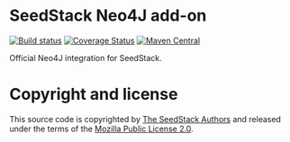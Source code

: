 # SeedStack Neo4J add-on

[![Build status](https://travis-ci.org/seedstack/neo4j-addon.svg?branch=master)](https://travis-ci.org/seedstack/neo4j-addon) [![Coverage Status](https://coveralls.io/repos/seedstack/neo4j-addon/badge.svg?branch=master)](https://coveralls.io/r/seedstack/neo4j-addon?branch=master) [![Maven Central](https://maven-badges.herokuapp.com/maven-central/org.seedstack.addons.neo4j/neo4j/badge.svg?style=flat)](https://maven-badges.herokuapp.com/maven-central/org.seedstack.addons.neo4j/neo4j)

Official Neo4J integration for SeedStack.

# Copyright and license

This source code is copyrighted by [The SeedStack Authors](https://github.com/seedstack/seedstack/blob/master/AUTHORS) and
released under the terms of the [Mozilla Public License 2.0](https://www.mozilla.org/MPL/2.0/). 
